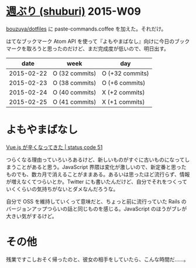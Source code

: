 # [週ぶり (shuburi)][shuburi] 2015-W09

[bouzuya/dotfiles][] に paste-commands.coffee を加えた。それだけ。

はてなブックマーク Atom API を使って『よもやまばなし』向けに今日のブックマークを取ろうと思ったのだけど、まだ完成度が低いので、明日出す。

date       | week            | day
-----------|-----------------|-----------------
2015-02-22 | O (32 commits)  | O (+32 commits)
2015-02-23 | O (38 commits)  | O (+6 commits)
2015-02-24 | O (40 commits)  | X (+2 commits)
2015-02-25 | O (41 commits)  | X (+1 commits)

# よもやまばなし

[Vue.js が辛くなってきた | status code 51](http://b.hatena.ne.jp/bouzuya/20150225#bookmark-242675013)

つらくなる理由っていろいろあるけど、新しいものがすぐに古いものになってしまうことがあると思う。JavaScript 界隈は変化が激しいので、新定番と思ったものでも、数カ月で消えることがままある。あるいは思ったほど流行らず、情報が増えなくてつらいとか。Twitter にも書いたんだけど、自分でそれをつくっていくくらいの気持ちがないとダメなんだろうな。

自分で OSS を維持していくって意味だと、ちょっと前に流行っていた Rails のバージョンアップつらいの話と同じものを感じる。JavaScript のほうがブレが大きい気がするけど。

# その他

残業ですこしおそく帰ったのと、彼女の相手をしていたら、こんな時間だ……。

[shuburi]: http://shuburi.org
[bouzuya/dotfiles]: https://github.com/bouzuya/dotfiles

